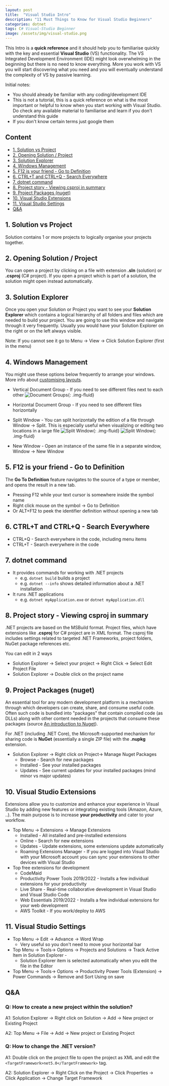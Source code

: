 ```yaml
---
layout: post
title:  "Visual Studio Intro"
description: "11 Must Things to Know for Visual Studio Beginners"
categories: dotnet
tags: C# Visual-Studio Beginner
image: /assets/img/visual-studio.png
---
```


This Intro is a **quick reference** and it should help you to familiarise quickly with the key and essential **Visual Studio** (VS) functionality. The VS Integrated Development Environment (IDE) might look overwhelming in the beginning but there is no need to know everything. More you work with VS you will start discovering what you need and you will eventually understand the complexity of VS by passive learning.

Initial notes: 

- You should already be familiar with any coding/development IDE
- This is not a tutorial, this is a quick reference on what is the most important or helpful to know when you start working with Visual Studio. Do check any available material to familiarise and learn if you don't understand this guide 
- If you don't know certain terms just google them

## Content

- [1. Solution vs Project](#1-solution-vs-project)
- [2. Opening Solution / Project](#2-opening-solution--project)
- [3. Solution Explorer](#3-solution-explorer)
- [4. Windows Management](#4-windows-management)
- [5. F12 is your friend - Go to Definition](#5-f12-is-your-friend---go-to-definition)
- [6. CTRL+T and CTRL+Q - Search Everywhere](#6-ctrlt-and-ctrlq---search-everywhere)
- [7. dotnet command](#7-dotnet-command)
- [8. Project story - Viewing csproj in summary](#8-project-story---viewing-csproj-in-summary)
- [9. Project Packages (nuget)](#9-project-packages-nuget)
- [10. Visual Studio Extensions](#10-visual-studio-extensions)
- [11. Visual Studio Settings](#11-visual-studio-settings)
- [Q&A](#qa)

## 1. Solution vs Project
Solution contains 1 or more projects to logically organise your projects together.

## 2. Opening Solution / Project
You can open a project by clicking on a file with extension **.sln** (solution) or **.csproj** (C# project). If you open a project which is part of a solution, the solution might open instead automatically.

## 3. Solution Explorer
Once you open your Solution or Project you want to see your **Solution Explorer** which contains a logical hierarchy of all folders and files which are needed to build your project. You are going to use this window and navigate through it very frequently. Usually you would have your Solution Explorer on the right or on the left always visible.

Note: If you cannot see it go to Menu → View → Click Solution Explorer (first in the menu)

## 4. Windows Management
You might use these options below frequently to arrange your windows. More info about [customising layouts](https://docs.microsoft.com/en-us/visualstudio/ide/customizing-window-layouts-in-visual-studio?view=vs-2022).
- Vertical Document Group - If you need to see different files next to each other ![Document Groups](/assets/img/2021/Visual-Studio-Document-Group.webp){: .img-fluid}
- Horizontal Document Group - If you need to see different files horizontally
- Split Window - You can split horizontally the edition of a file through Window → Split. This is especially useful when visualizing or editing two locations in a large file ![Split Window](/assets/img/2021/Visual-Studio-Horizontal-Split-Code-Editor.gif){: .img-fluid} ![Split Window](/assets/img/2021/Visual-Studio-Vertical-Split-Code-Editor.gif){: .img-fluid}

- New Window - Open an instance of the same file in a separate window, Window → New Window

## 5. F12 is your friend - Go to Definition
The **Go To Definition** feature navigates to the source of a type or member, and opens the result in a new tab.

- Pressing F12 while your text cursor is somewhere inside the symbol name
- Right click mouse on the symbol → Go to Definition
- Or ALT+F12 to peek the identifier definition without opening a new tab

## 6. CTRL+T and CTRL+Q - Search Everywhere
- CTRL+Q - Search everywhere in the code, including menu items
- CTRL+T - Search everywhere in the code

## 7. dotnet command
- It provides commands for working with .NET projects
  - e.g. ```dotnet build``` builds a project
  - e.g. ```dotnet --info``` shows detailed information about a .NET installation 
- It runs .NET applications
  - e.g. ```dotnet myApplication.exe``` or ```dotnet myApplication.dll```

## 8. Project story - Viewing csproj in summary
.NET projects are based on the MSBuild format. Project files, which have extensions like **.csproj** for C# project are in XML format. The csproj file includes settings related to targeted .NET Frameworks, project folders, NuGet package references etc.

You can edit in 2 ways

- Solution Explorer → Select your project → Right Click → Select Edit Project File
- Solution Explorer → Double click on the project name

## 9. Project Packages (nuget)
An essential tool for any modern development platform is a mechanism through which developers can create, share, and consume useful code. Often such code is bundled into "packages" that contain compiled code (as DLLs) along with other content needed in the projects that consume these packages (source [An introduction to Nuget](https://docs.microsoft.com/en-us/nuget/what-is-nuget)).

For .NET (including .NET Core), the Microsoft-supported mechanism for sharing code is **NuGet** (essentially a single ZIP file) with the **.nupkg** extension.

- Solution Explorer → Right click on Project→ Manage Nuget Packages
  - Browse - Search for new packages
  - Installed - See your installed packages
  - Updates - See current updates for your installed packages (mind minor vs major updates)

## 10. Visual Studio Extensions
Extensions allow you to customize and enhance your experience in Visual Studio by adding new features or integrating existing tools (Amazon, Azure, ..). The main purpose is to increase **your productivity** and cater to your workflow.

- Top Menu → Extensions → Manage Extensions
  - Installed - All installed and pre-installed extensions
  - Online - Search for new extensions
  - Updates - Update extensions, some extensions update automatically
  - Roaming Extensions Manager - If you are logged into Visual Studio with your Microsoft account you can sync your extensions to other devices with Visual Studio
- Top free extensions for development
  - CodeMaid
  - Productivity Power Tools 2019/2022 - Installs a few individual extensions for your productivity
  - Live Share - Real-time collaborative development in Visual Studio and Visual Studio Code
  - Web Essentials 2019/2022 -  Installs a few individual extensions for your web development
  - AWS Toolkit - If you work/deploy to AWS

## 11. Visual Studio Settings
- Top Menu → Edit → Advance → Word Wrap
    - Very useful so you don't need to move your horizontal bar
- Top Menu → Tools→ Options → Projects and Solutions → Track Active Item in Solution Explorer -
  - Solution Explorer item is selected automatically when you edit the file in the Editor
- Top Menu → Tools→ Options → Productivity Power Tools (Extension) → Power Commands → Remove and Sort Using on save

## Q&A
### Q: How to create a new project within the solution?

A1: Solution Explorer → Right click on Solution → Add → New project or Existing Project

A2: Top Menu → File → Add → New project or Existing Project

### Q: How to change the .NET version?

A1: Double click on the project file to open the project as XML and edit the ```<TargetFramework>net5.0</TargetFramework>``` tag.

A2: Solution Explorer → Right Click on the Project → Click Properties → Click Application → Change Target Framework